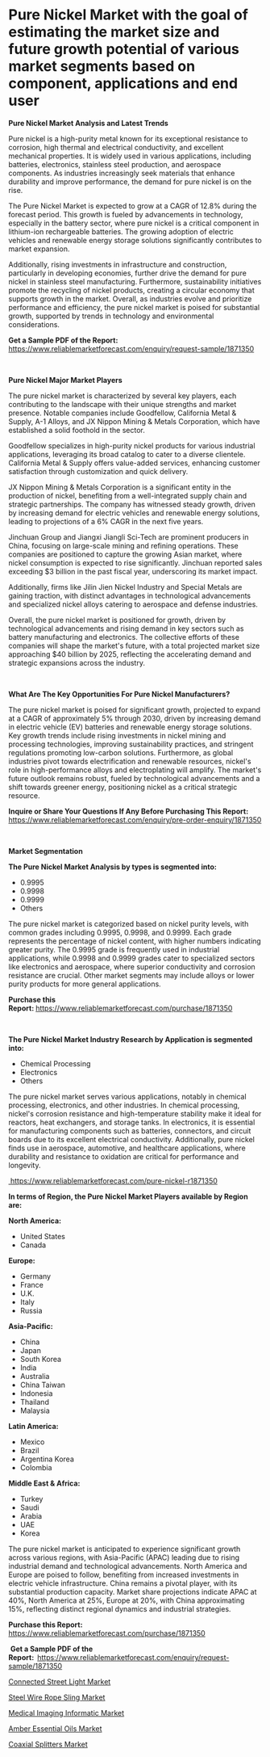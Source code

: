 <p><h1>Pure Nickel Market with the goal of estimating the market size and future growth potential of various market segments based on component, applications and end user</h1></p><p><strong>Pure Nickel Market Analysis and Latest Trends</strong></p>
<p><p>Pure nickel is a high-purity metal known for its exceptional resistance to corrosion, high thermal and electrical conductivity, and excellent mechanical properties. It is widely used in various applications, including batteries, electronics, stainless steel production, and aerospace components. As industries increasingly seek materials that enhance durability and improve performance, the demand for pure nickel is on the rise.</p><p>The Pure Nickel Market is expected to grow at a CAGR of 12.8% during the forecast period. This growth is fueled by advancements in technology, especially in the battery sector, where pure nickel is a critical component in lithium-ion rechargeable batteries. The growing adoption of electric vehicles and renewable energy storage solutions significantly contributes to market expansion.</p><p>Additionally, rising investments in infrastructure and construction, particularly in developing economies, further drive the demand for pure nickel in stainless steel manufacturing. Furthermore, sustainability initiatives promote the recycling of nickel products, creating a circular economy that supports growth in the market. Overall, as industries evolve and prioritize performance and efficiency, the pure nickel market is poised for substantial growth, supported by trends in technology and environmental considerations.</p></p>
<p><strong>Get a Sample PDF of the Report:&nbsp;</strong> <a href="https://www.reliablemarketforecast.com/enquiry/request-sample/1871350?utm_campaign=2015&utm_medium=2&utm_source=Github&utm_content=ia&utm_term=31012025&utm_id=pure-nickel">https://www.reliablemarketforecast.com/enquiry/request-sample/1871350</a></p>
<p>&nbsp;</p>
<p><strong>Pure Nickel Major Market Players</strong></p>
<p><p>The pure nickel market is characterized by several key players, each contributing to the landscape with their unique strengths and market presence. Notable companies include Goodfellow, California Metal & Supply, A-1 Alloys, and JX Nippon Mining & Metals Corporation, which have established a solid foothold in the sector. </p><p>Goodfellow specializes in high-purity nickel products for various industrial applications, leveraging its broad catalog to cater to a diverse clientele. California Metal & Supply offers value-added services, enhancing customer satisfaction through customization and quick delivery. </p><p>JX Nippon Mining & Metals Corporation is a significant entity in the production of nickel, benefiting from a well-integrated supply chain and strategic partnerships. The company has witnessed steady growth, driven by increasing demand for electric vehicles and renewable energy solutions, leading to projections of a 6% CAGR in the next five years.</p><p>Jinchuan Group and Jiangxi Jiangli Sci-Tech are prominent producers in China, focusing on large-scale mining and refining operations. These companies are positioned to capture the growing Asian market, where nickel consumption is expected to rise significantly. Jinchuan reported sales exceeding $3 billion in the past fiscal year, underscoring its market impact.</p><p>Additionally, firms like Jilin Jien Nickel Industry and Special Metals are gaining traction, with distinct advantages in technological advancements and specialized nickel alloys catering to aerospace and defense industries.</p><p>Overall, the pure nickel market is positioned for growth, driven by technological advancements and rising demand in key sectors such as battery manufacturing and electronics. The collective efforts of these companies will shape the market's future, with a total projected market size approaching $40 billion by 2025, reflecting the accelerating demand and strategic expansions across the industry.</p></p>
<p>&nbsp;</p>
<p><strong>What Are The Key Opportunities For Pure Nickel Manufacturers?</strong></p>
<p><p>The pure nickel market is poised for significant growth, projected to expand at a CAGR of approximately 5% through 2030, driven by increasing demand in electric vehicle (EV) batteries and renewable energy storage solutions. Key growth trends include rising investments in nickel mining and processing technologies, improving sustainability practices, and stringent regulations promoting low-carbon solutions. Furthermore, as global industries pivot towards electrification and renewable resources, nickel's role in high-performance alloys and electroplating will amplify. The market's future outlook remains robust, fueled by technological advancements and a shift towards greener energy, positioning nickel as a critical strategic resource.</p></p>
<p><strong>Inquire or Share Your Questions If Any Before Purchasing This Report:</strong> <a href="https://www.reliablemarketforecast.com/enquiry/pre-order-enquiry/1871350?utm_campaign=2015&utm_medium=2&utm_source=Github&utm_content=ia&utm_term=31012025&utm_id=pure-nickel">https://www.reliablemarketforecast.com/enquiry/pre-order-enquiry/1871350</a></p>
<p>&nbsp;</p>
<p><strong>Market Segmentation</strong></p>
<p><strong>The Pure Nickel Market Analysis by types is segmented into:</strong></p>
<p><ul><li>0.9995</li><li>0.9998</li><li>0.9999</li><li>Others</li></ul></p>
<p><p>The pure nickel market is categorized based on nickel purity levels, with common grades including 0.9995, 0.9998, and 0.9999. Each grade represents the percentage of nickel content, with higher numbers indicating greater purity. The 0.9995 grade is frequently used in industrial applications, while 0.9998 and 0.9999 grades cater to specialized sectors like electronics and aerospace, where superior conductivity and corrosion resistance are crucial. Other market segments may include alloys or lower purity products for more general applications.</p></p>
<p><strong>Purchase this Report:&nbsp;</strong><a href="https://www.reliablemarketforecast.com/purchase/1871350?utm_campaign=2015&utm_medium=2&utm_source=Github&utm_content=ia&utm_term=31012025&utm_id=pure-nickel">https://www.reliablemarketforecast.com/purchase/1871350</a></p>
<p>&nbsp;</p>
<p><strong>The Pure Nickel Market Industry Research by Application is segmented into:</strong></p>
<p><ul><li>Chemical Processing</li><li>Electronics</li><li>Others</li></ul></p>
<p><p>The pure nickel market serves various applications, notably in chemical processing, electronics, and other industries. In chemical processing, nickel's corrosion resistance and high-temperature stability make it ideal for reactors, heat exchangers, and storage tanks. In electronics, it is essential for manufacturing components such as batteries, connectors, and circuit boards due to its excellent electrical conductivity. Additionally, pure nickel finds use in aerospace, automotive, and healthcare applications, where durability and resistance to oxidation are critical for performance and longevity.</p></p>
<p><a href="https://www.reliablemarketforecast.com/pure-nickel-r1871350?utm_campaign=2015&utm_medium=2&utm_source=Github&utm_content=ia&utm_term=31012025&utm_id=pure-nickel">&nbsp;https://www.reliablemarketforecast.com/pure-nickel-r1871350</a></p>
<p><strong>In terms of Region, the Pure Nickel Market Players available by Region are:</strong></p>
<p>
    <p> <strong> North America: </strong>
        <ul>
            <li>United States</li>
            <li>Canada</li>
        </ul>
        </p> 
    <p> <strong> Europe: </strong>
        <ul>
            <li>Germany</li>
            <li>France</li>
            <li>U.K.</li>
            <li>Italy</li>
            <li>Russia</li>
        </ul>
        </p> 
    <p> <strong> Asia-Pacific: </strong>
        <ul>
            <li>China</li>
            <li>Japan</li>
            <li>South Korea</li>
            <li>India</li>
            <li>Australia</li>
            <li>China Taiwan</li>
            <li>Indonesia</li>
            <li>Thailand</li>
            <li>Malaysia</li>
        </ul>
        </p> 
    <p> <strong> Latin America: </strong>
        <ul>
            <li>Mexico</li>
            <li>Brazil</li>
            <li>Argentina Korea</li>
            <li>Colombia</li>
        </ul>
        </p> 
    <p> <strong> Middle East & Africa: </strong>
        <ul>
            <li>Turkey</li>
            <li>Saudi</li>
            <li>Arabia</li>
            <li>UAE</li>
            <li>Korea</li>
        </ul>
    </p>
    </p>
<p><p>The pure nickel market is anticipated to experience significant growth across various regions, with Asia-Pacific (APAC) leading due to rising industrial demand and technological advancements. North America and Europe are poised to follow, benefiting from increased investments in electric vehicle infrastructure. China remains a pivotal player, with its substantial production capacity. Market share projections indicate APAC at 40%, North America at 25%, Europe at 20%, with China approximating 15%, reflecting distinct regional dynamics and industrial strategies.</p></p>
<p><strong>Purchase this Report: </strong><a href="https://www.reliablemarketforecast.com/purchase/1871350?utm_campaign=2015&utm_medium=2&utm_source=Github&utm_content=ia&utm_term=31012025&utm_id=pure-nickel">https://www.reliablemarketforecast.com/purchase/1871350</a></p>
<p>&nbsp;<strong>Get a Sample PDF of the Report:&nbsp;&nbsp;</strong><a href="https://www.reliablemarketforecast.com/enquiry/request-sample/1871350?utm_campaign=2015&utm_medium=2&utm_source=Github&utm_content=ia&utm_term=31012025&utm_id=pure-nickel">https://www.reliablemarketforecast.com/enquiry/request-sample/1871350</a></p>
<p><strong></strong></p>
<p><p><a href="https://www.linkedin.com/pulse/remarkable-cagr-83-research-thoroughly-analyzes-value-market-nis5e?utm_campaign=2015&utm_medium=2&utm_source=Github&utm_content=ia&utm_term=31012025&utm_id=pure-nickel">Connected Street Light Market</a></p><p><a href="https://github.com/zanoligarav/Market-Research-Report-List-1/blob/main/steel-wire-rope-sling-market.md?utm_campaign=2015&utm_medium=2&utm_source=Github&utm_content=ia&utm_term=31012025&utm_id=pure-nickel">Steel Wire Rope Sling Market</a></p><p><a href="https://www.linkedin.com/pulse/comprehensive-analysis-medical-imaging-informatic-market-growth-2kcxf?utm_campaign=2015&utm_medium=2&utm_source=Github&utm_content=ia&utm_term=31012025&utm_id=pure-nickel">Medical Imaging Informatic Market</a></p><p><a href="https://github.com/haaszgettre6/Market-Research-Report-List-1/blob/main/amber-essential-oils-market.md?utm_campaign=2015&utm_medium=2&utm_source=Github&utm_content=ia&utm_term=31012025&utm_id=pure-nickel">Amber Essential Oils Market</a></p><p><a href="https://www.linkedin.com/pulse/insights-coaxial-splitters-market-competitor-evaluation-projected-ywp0e?utm_campaign=2015&utm_medium=2&utm_source=Github&utm_content=ia&utm_term=31012025&utm_id=pure-nickel">Coaxial Splitters Market</a></p></p>